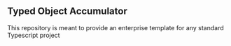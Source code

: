 ## Typed Object Accumulator

This repository is meant to provide an enterprise template for any standard Typescript project
